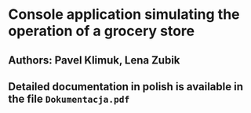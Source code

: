 #  Console application simulating the operation of a grocery store

## Authors: Pavel Klimuk, Lena Zubik

## Detailed documentation in polish is available in the file `Dokumentacja.pdf`
